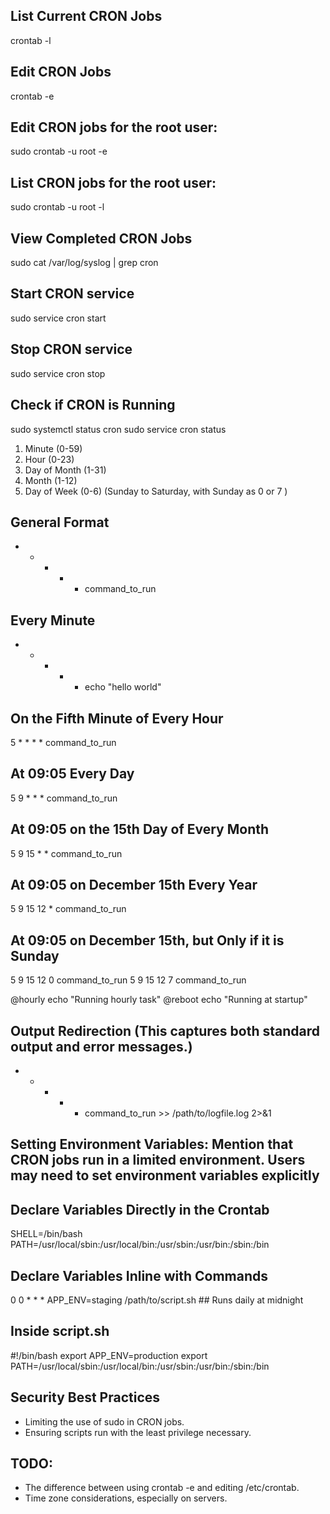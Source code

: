 
## List Current CRON Jobs
crontab -l

## Edit CRON Jobs
crontab -e
## Edit CRON jobs for the root user:
sudo crontab -u root -e
## List CRON jobs for the root user:
sudo crontab -u root -l

## View Completed CRON Jobs
sudo cat /var/log/syslog | grep cron

## Start CRON service
sudo service cron start

## Stop CRON service
sudo service cron stop

## Check if CRON is Running
sudo systemctl status cron
sudo service cron status



1. Minute (0-59)
2. Hour (0-23)
3. Day of Month (1-31)
4. Month (1-12)
5. Day of Week (0-6) (Sunday to Saturday, with Sunday as 0 or 7 )


## General Format
* * * * * command_to_run



## Every Minute
* * * * * echo "hello world"

## On the Fifth Minute of Every Hour
5 * * * * command_to_run

## At 09:05 Every Day
5 9 * * * command_to_run

## At 09:05 on the 15th Day of Every Month
5 9 15 * * command_to_run

## At 09:05 on December 15th Every Year
5 9 15 12 * command_to_run

## At 09:05 on December 15th, but Only if it is Sunday
5 9 15 12 0 command_to_run
5 9 15 12 7 command_to_run

@hourly echo "Running hourly task"
@reboot echo "Running at startup"



## Output Redirection (This captures both standard output and error messages.)
* * * * * command_to_run >> /path/to/logfile.log 2>&1

## Setting Environment Variables: Mention that CRON jobs run in a limited environment. Users may need to set environment variables explicitly
## Declare Variables Directly in the Crontab
SHELL=/bin/bash
PATH=/usr/local/sbin:/usr/local/bin:/usr/sbin:/usr/bin:/sbin:/bin

## Declare Variables Inline with Commands
0 0 * * * APP_ENV=staging /path/to/script.sh     ## Runs daily at midnight

## Inside script.sh
#!/bin/bash
export APP_ENV=production
export PATH=/usr/local/sbin:/usr/local/bin:/usr/sbin:/usr/bin:/sbin:/bin


## Security Best Practices
- Limiting the use of sudo in CRON jobs.
- Ensuring scripts run with the least privilege necessary.


## TODO:
- The difference between using crontab -e and editing /etc/crontab.
- Time zone considerations, especially on servers.


